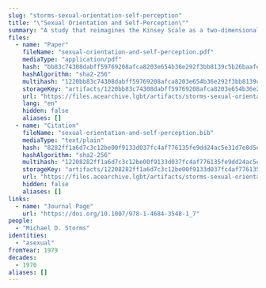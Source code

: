```yaml
---
slug: "storms-sexual-orientation-self-perception"
title: "\"Sexual Orientation and Self-Perception\""
summary: "A study that reimagines the Kinsey Scale as a two-dimensional spectrum that accounts for asexuality"
files:
  - name: "Paper"
    fileName: "sexual-orientation-and-self-perception.pdf"
    mediaType: "application/pdf"
    hash: "bb83c74308dabff59769208afca8203e654b36e292f3bb8139c5b26baafe8d6e"
    hashAlgorithm: "sha2-256"
    multihash: "1220bb83c74308dabff59769208afca8203e654b36e292f3bb8139c5b26baafe8d6e"
    storageKey: "artifacts/1220bb83c74308dabff59769208afca8203e654b36e292f3bb8139c5b26baafe8d6e"
    url: "https://files.acearchive.lgbt/artifacts/storms-sexual-orientation-self-perception/sexual-orientation-and-self-perception.pdf"
    lang: "en"
    hidden: false
    aliases: []
  - name: "Citation"
    fileName: "sexual-orientation-and-self-perception.bib"
    mediaType: "text/plain"
    hash: "8282ff1a6d7c3c12be00f9133d037fc4af776135fe9dd24ac5e31d7e8d5e66d3"
    hashAlgorithm: "sha2-256"
    multihash: "12208282ff1a6d7c3c12be00f9133d037fc4af776135fe9dd24ac5e31d7e8d5e66d3"
    storageKey: "artifacts/12208282ff1a6d7c3c12be00f9133d037fc4af776135fe9dd24ac5e31d7e8d5e66d3"
    url: "https://files.acearchive.lgbt/artifacts/storms-sexual-orientation-self-perception/sexual-orientation-and-self-perception.bib"
    hidden: false
    aliases: []
links:
  - name: "Journal Page"
    url: "https://doi.org/10.1007/978-1-4684-3548-1_7"
people:
  - "Michael D. Storms"
identities:
  - "asexual"
fromYear: 1979
decades:
  - 1970
aliases: []
---
```

